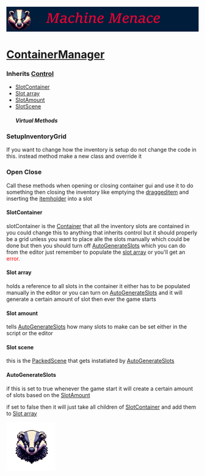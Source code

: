 ![banner](https://github.com/williamjseim/williamjseim/blob/main/Documentation/MarkdownBanner.png)
# [ContainerManager](../Inventory/Scripts/ContainerManager.cs)
### Inherits [Control](https://docs.godotengine.org/en/stable/classes/class_control.html)

* [SlotContainer](#slotcontainer-1)
* [Slot array](#slot-array-1)
* [SlotAmount]()
* [SlotScene]()
  <br>
  ##### Virtual Methods
### SetupInventoryGrid
If you want to change how the inventory is setup do not change the code in this. instead method make a new class and override it

### Open Close
Call these methods when opening or closing container gui
and use it to do something then closing the inventory like emptying the [draggeditem](./DraggedItem.md) and inserting the [itemholder](./Item.md) into a slot 


#### SlotContainer
slotContainer is the [Container](https://docs.godotengine.org/en/stable/classes/class_container.html) that all the inventory slots are contained in you could change this to anything that inherits control but it should properly be a grid unless you want to place alle the slots manually which could be done but then you should turn off [AutoGenerateSlots](#autogenerateslots) which you can do from the editor just remember to populate the [slot array](#slot-array-1) or you'll get an <span style="color:red;">error<span>.

#### Slot array
holds a reference to all slots in the container it either has to be populated manually in the editor or you can turn on [AutoGenerateSlots](#autogenerateslots) and it will generate a certain amount of slot then ever the game starts

#### Slot amount
tells [AutoGenerateSlots](#autogenerateslots) how many slots to make can be set either in the script or the editor

#### Slot scene
this is the [PackedScene](https://docs.godotengine.org/en/stable/classes/class_packedscene.html) that gets instatiated by [AutoGenerateSlots](#autogenerateslots)

#### AutoGenerateSlots
if this is set to true whenever the game start it will create a certain amount of slots based on the [SlotAmount](#slot-amount)

if set to false then it will just take all children of [SlotContainer](#slotcontainer) and add them to [Slot array](#slot-array)


![Watermark](https://github.com/williamjseim/williamjseim/blob/main/Documentation/MarkDownWatermark.png)
